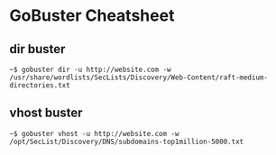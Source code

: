 # GoBuster Cheatsheet

## dir buster
```console
~$ gobuster dir -u http://website.com -w /usr/share/wordlists/SecLists/Discovery/Web-Content/raft-medium-directories.txt
```
## vhost buster
```console
~$ gobuster vhost -u http://website.com -w /opt/SecList/Discovery/DNS/subdomains-top1million-5000.txt
```
